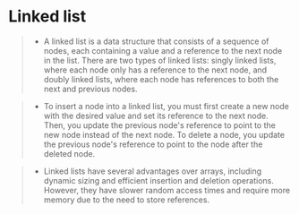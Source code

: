 # Linked list

> - A linked list is a data structure that consists of a sequence of nodes, each containing a value and a reference to the next node in the list. There are two types of linked lists: singly linked lists, where each node only has a reference to the next node, and doubly linked lists, where each node has references to both the next and previous nodes.

> - To insert a node into a linked list, you must first create a new node with the desired value and set its reference to the next node. Then, you update the previous node's reference to point to the new node instead of the next node. To delete a node, you update the previous node's reference to point to the node after the deleted node.

> - Linked lists have several advantages over arrays, including dynamic sizing and efficient insertion and deletion operations. However, they have slower random access times and require more memory due to the need to store references.

